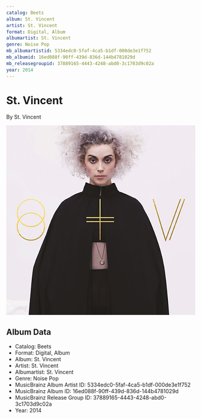 ```yaml
---
catalog: Beets
album: St. Vincent
artist: St. Vincent
format: Digital, Album
albumartist: St. Vincent
genre: Noise Pop
mb_albumartistid: 5334edc0-5faf-4ca5-b1df-000de3e1f752
mb_albumid: 16ed088f-90ff-439d-836d-144b4781029d
mb_releasegroupid: 37889165-4443-4248-abd0-3c1703d9c02a
year: 2014
---
```


# St. Vincent

By St. Vincent

![](../../assets/beetscovers/St_Vincent-St_Vincent.jpg)

## Album Data

- Catalog: Beets
- Format: Digital, Album
- Album: St. Vincent
- Artist: St. Vincent
- Albumartist: St. Vincent
- Genre: Noise Pop
- MusicBrainz Album Artist ID: 5334edc0-5faf-4ca5-b1df-000de3e1f752
- MusicBrainz Album ID: 16ed088f-90ff-439d-836d-144b4781029d
- MusicBrainz Release Group ID: 37889165-4443-4248-abd0-3c1703d9c02a
- Year: 2014

